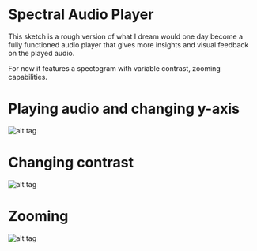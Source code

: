 # Spectral Audio Player
This sketch is a rough version of what I dream would one day become a fully functioned audio player that gives more insights and visual feedback on the played audio.

For now it features a spectogram with variable contrast, zooming capabilities.

# Playing audio and changing y-axis
![alt tag](https://github.com/n-marcus/SpectralAudioPlayer/blob/master/SpectralAudioGIF1.gif)

# Changing contrast
![alt tag](https://github.com/n-marcus/SpectralAudioPlayer/blob/master/SpectralAudioGIF2.gif)

# Zooming
![alt tag](https://github.com/n-marcus/SpectralAudioPlayer/blob/master/SpectralAudioGIF3.gif)
